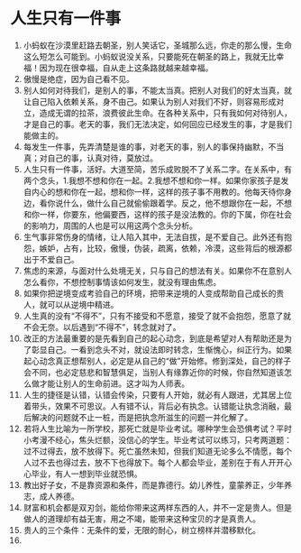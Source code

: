 # 人生只有一件事

1. 小蚂蚁在沙漠里赶路去朝圣，别人笑话它，圣城那么远，你走的那么慢，生命这么短怎么可能到。小蚂蚁说没关系，只要能死在朝圣的路上，我就无比幸福！因为现在很幸福，自从走上这条路就越来越幸福。
2. 傲慢是绝症，因为自己看不见。
3. 别人如何对待我们，是别人的事，不能太当真。把别人对我们的好太当真，就让自己陷入依赖关系，身不由己。如果认为别人对我们不好，则容易形成对立，造成无谓的拉茶，浪费彼此生命。在各种关系中，只有我如何对待别人，才是自己的事。老天的事，我们无法决定，如何回应已经发生的事，才是我们能做主的。
4. 每发生一件事，先弄清楚是谁的事，对老天的事，别人的事保持幽默，不当真；对自己的事，认真对待，莫放过。
5. 人生只有一件事，活好。大道至简，苦乐成败脱不了关系二字。在关系中，有两个念头，1.我想不想和你在一起。2.我想不想和你一样。如果你家孩子是发自内心的想和你在一起，想和你一样，这样的孩子事不用教的。他每天待你身边，看你说什么，做什么自己就偷偷跟着学。反之，他不想跟你在一起，不想和你一样，你要东，他偏要西，这样的孩子是没法教的。你的下属，你在社会的影响力，周围的人也是可以用这两个念头分析。
6. 生气事非常伤身的情绪，让人陷入其中，无法自拔，是不爱自己。此外还有抱怨，嫉妒，占有，比较，傲慢，伪装，疏离，依赖，冷漠，这些背后的根源都出于不爱自己。
7. 焦虑的来源，与面对什么处境无关，只与自己的想法有关。如果你不在意别人怎么看你，不想控制事情该如何发生，就没有理由焦虑。
8. 如果你把逆境变成考验自己的环境，把带来逆境的人变成帮助自己成长的贵人，就可以从逆境中精进。
9. 人生真的没有“不得不”，只有不接受和不愿意，接受了就不会抱怨，愿意了就不会无奈。以后遇到“不得不”，转念就对了。
10. 改正的方法最重要的是先看到自己的起心动念，到底是希望对人有帮助还是为了彰显自己。一看到念头不对，就设法即时转念，生惭愧心，纠正行为。如果起心动念真正想帮别人，必定是从自己的“做”开始修。修到深处，自己的样子会不同，也必定慈悲和智慧俱足，当别人有缘靠近你的时候，你自然知道该怎么做才能让别人的生命前进。这才叫为人师表。 
11. 人生的捷径是认错，认错会传染，只要有人开始，就必有人跟进，尤其居上位着带头，效果不可思议。人有错不认，背后必有执念。认错能让执念消融，最后解决的问题就不止一桩，而是把执念所滋生的问题一并化解了。
12. 若将人生比喻为一所学校，那死亡就是毕业考试。哪种学生会恐惧考试？平时小考漫不经心，焦头烂额，没信心的学生。毕业考试可以练习，只考两道题：过不过得去，放不放得下。死亡虽然未知，但我们知道无论多么不情愿，每个人过不去也得过去，放不下也得放下。每个人都会毕业，差别在于有人开开心心毕业，有人一想到毕业就恐惧。
13. 教出好子女，不是靠资源和条件，而是靠德行。幼儿养性，童蒙养正，少年养志，成人养德。
14. 财富和机会都是双刃剑，能给你带来这两样东西的人，并不一定是贵人。但是做人的道理却有益无害，用之不竭，能带来这种宝贝的才是真贵人。
15. 贵人的三个条件：无条件的爱，无限的耐心，树立榜样并潜移默化。
16. 

